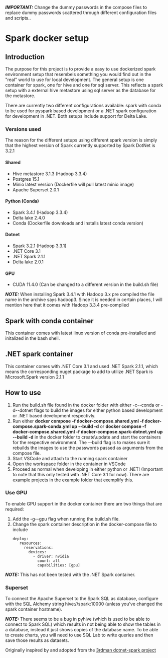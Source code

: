 **_IMPORTANT:_** Change the dummy passwords in the compose files to replace dummy passwords scattered through different configuration files and scripts.</b>.

# Spark docker setup
## Introduction
The purpose for this project is to provide a easy to use dockerized spark environment setup that resembels something you would find out in the "real" world to use for local development.
The general setup is one container for spark, one for hive and one for sql server. This reflects a spark setup with a external hive metastore using sql server as the
database for the metastore.

There are currently two different configurations available: spark with conda to be used for pyspark based development or a .NET spark configuration for development
in .NET. Both setups include support for Delta Lake.

### Versions used
The reason for the different setups using different spark version is simply that the highest version of Spark currently supported by Spark DotNet is 3.2.1

#### Shared
* Hive metastore 3.1.3 (Hadoop 3.3.4)
* Postgres 15.1
* Minio latest version (Dockerfile will pull latest minio image)
* Apache Superset 2.0.1
#### Python (Conda)
* Spark 3.4.1 (Hadoop 3.3.4)
* Delta lake 2.4.0
* Conda (Dockerfile downloads and installs latest conda version)
#### Dotnet
* Spark 3.2.1 (Hadoop 3.3.1) 
* .NET Core 3.1
* .NET Spark 2.1.1
* Delta lake 2.0.1
#### GPU
* CUDA 11.4.0 (Can be changed to a different version in the build.sh file)

**_NOTE:_** When installing Spark 3.4.1 with Hadoop 3.x pre compiled the file name in the archive says hadoop3. Since it is needed in certain places, I will mention here that it comes with Hadoop 3.3.4 pre-compiled

## Spark with conda container
This container comes with latest linux version of conda pre-installed and initalized in the bash shell.

## .NET spark container
This container comes with .NET Core 3.1 and used .NET Spark 2.1.1, which means the corresponding nuget package to add to utilize .NET Spark is 
Microsoft.Spark version 2.1.1


## How to use
1. Run the build.sh file found in the docker folder with either -c\--conda or -d\--dotnet flags to build the images for either python based development or
   .NET based development respectivly.
2. Run either <b>docker compose -f docker-compose.shared.yml -f docker-compose.spark-conda.yml up --build -d</b> or <b>docker compose -f docker-compose.shared.yml -f docker-compose.spark-dotnet.yml up --build -d</b> in the docker folder to create\update and start the containers for the respective environment. The --build flag is to makes sure it rebuilds the images to use the passwords passed as arguments from the compose file.
3. Start VSCode and attach to the running spark container
4. Open the workspace folder in the container in VSCode
5. Proceed as normal when developing in either python or .NET! (Important to note that this only tested with .NET Core 3.1 for now). There are example projects in the example folder that exemplify this.

### Use GPU
To enable GPU support in the docker container there are two things that are required:
1. Add the -g\--gpu flag when running the build.sh file.
2. Change the spark container description in the docker-compose file to include
   ```
   deploy:
      resources:
        reservations:
          devices:
            - driver: nvidia
              count: all
              capabilities: [gpu]
   ```
**_NOTE:_** This has not been tested with the .NET Spark container.

### Superset
To connect the Apache Superset to the Spark SQL as database, configure with the SQL Alchemy string hive://spark:10000 (unless you've changed the spark container hostname).

**_NOTE:_** There seems to be a bug in pyhive (which is used to be able to connect to Spark SQL) which results in not being able to show the tables in a database, instead
it just shows copies of the database name. To be able to create charts, you will need to use SQL Lab to write queries and then save those results as datasets.

Originally inspired by and adopted from the [3rdman dotnet-spark project](https://github.com/indy-3rdman/docker-dotnet-spark)

